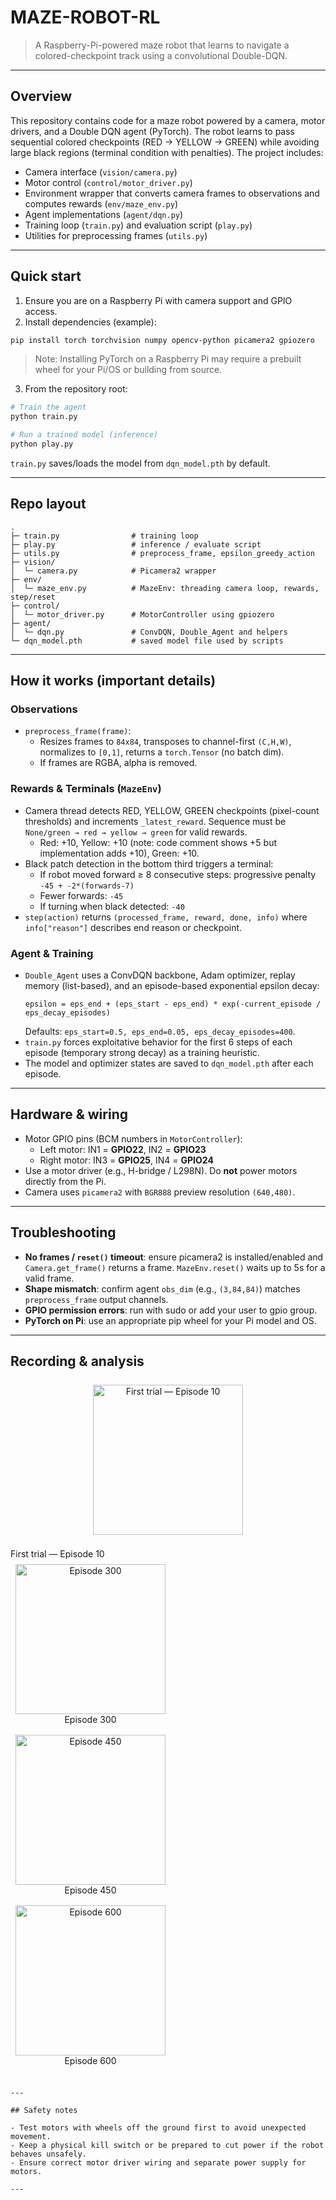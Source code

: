 # MAZE-ROBOT-RL

> A Raspberry-Pi-powered maze robot that learns to navigate a colored-checkpoint track using a convolutional Double-DQN.

---

## Overview

This repository contains code for a maze robot powered by a camera, motor drivers, and a Double DQN agent (PyTorch). The robot learns to pass sequential colored checkpoints (RED → YELLOW → GREEN) while avoiding large black regions (terminal condition with penalties). The project includes:

- Camera interface (`vision/camera.py`)
- Motor control (`control/motor_driver.py`)
- Environment wrapper that converts camera frames to observations and computes rewards (`env/maze_env.py`)
- Agent implementations (`agent/dqn.py`)
- Training loop (`train.py`) and evaluation script (`play.py`)
- Utilities for preprocessing frames (`utils.py`)

---

## Quick start

1. Ensure you are on a Raspberry Pi with camera support and GPIO access.
2. Install dependencies (example):
```bash
pip install torch torchvision numpy opencv-python picamera2 gpiozero
```
> Note: Installing PyTorch on a Raspberry Pi may require a prebuilt wheel for your Pi/OS or building from source.

3. From the repository root:
```bash
# Train the agent
python train.py

# Run a trained model (inference)
python play.py
```

`train.py` saves/loads the model from `dqn_model.pth` by default.

---

## Repo layout

```
.
├─ train.py                # training loop
├─ play.py                 # inference / evaluate script
├─ utils.py                # preprocess_frame, epsilon_greedy_action
├─ vision/
│  └─ camera.py            # Picamera2 wrapper
├─ env/
│  └─ maze_env.py          # MazeEnv: threading camera loop, rewards, step/reset
├─ control/
│  └─ motor_driver.py      # MotorController using gpiozero
├─ agent/
│  └─ dqn.py               # ConvDQN, Double_Agent and helpers
└─ dqn_model.pth           # saved model file used by scripts
```

---

## How it works (important details)

### Observations
- `preprocess_frame(frame)`:
  - Resizes frames to `84x84`, transposes to channel-first `(C,H,W)`, normalizes to `[0,1]`, returns a `torch.Tensor` (no batch dim).
  - If frames are RGBA, alpha is removed.

### Rewards & Terminals (`MazeEnv`)
- Camera thread detects RED, YELLOW, GREEN checkpoints (pixel-count thresholds) and increments `_latest_reward`. Sequence must be `None/green → red → yellow → green` for valid rewards.
  - Red: +10, Yellow: +10 (note: code comment shows +5 but implementation adds +10), Green: +10.
- Black patch detection in the bottom third triggers a terminal:
  - If robot moved forward ≥ 8 consecutive steps: progressive penalty `-45 + -2*(forwards-7)`
  - Fewer forwards: `-45`
  - If turning when black detected: `-40`
- `step(action)` returns `(processed_frame, reward, done, info)` where `info["reason"]` describes end reason or checkpoint.

### Agent & Training
- `Double_Agent` uses a ConvDQN backbone, Adam optimizer, replay memory (list-based), and an episode-based exponential epsilon decay:
  ```
  epsilon = eps_end + (eps_start - eps_end) * exp(-current_episode / eps_decay_episodes)
  ```
  Defaults: `eps_start=0.5, eps_end=0.05, eps_decay_episodes=400`.
- `train.py` forces exploitative behavior for the first 6 steps of each episode (temporary strong decay) as a training heuristic.
- The model and optimizer states are saved to `dqn_model.pth` after each episode.

---

## Hardware & wiring

- Motor GPIO pins (BCM numbers in `MotorController`):
  - Left motor: IN1 = **GPIO22**, IN2 = **GPIO23**  
  - Right motor: IN3 = **GPIO25**, IN4 = **GPIO24**
- Use a motor driver (e.g., H-bridge / L298N). Do **not** power motors directly from the Pi.
- Camera uses `picamera2` with `BGR888` preview resolution `(640,480)`.

---

## Troubleshooting

- **No frames / `reset()` timeout**: ensure picamera2 is installed/enabled and `Camera.get_frame()` returns a frame. `MazeEnv.reset()` waits up to 5s for a valid frame.
- **Shape mismatch**: confirm agent `obs_dim` (e.g., `(3,84,84)`) matches `preprocess_frame` output channels.
- **GPIO permission errors**: run with sudo or add your user to gpio group.
- **PyTorch on Pi**: use an appropriate pip wheel for your Pi model and OS.


---

## Recording & analysis

<p align="center">
  <span style="display:inline-block;margin:8px;text-align:center;">
    <a href="https://www.youtube.com/watch?v=JHTGzpdtKpA" target="_blank" rel="noopener">
      <img src="https://img.youtube.com/vi/JHTGzpdtKpA/0.jpg" alt="First trial — Episode 10" width="240" style="display:block;">
    </a>
    <a href="https://www.youtube.com/watch?v=JHTGzpdtKpA" target="_blank" rel="noopener" style="text-decoration:none;color:inherit;font-size:14px;">
      <div>First trial — Episode 10</div>
    </a>
  </span>

  <span style="display:inline-block;margin:8px;text-align:center;">
    <a href="https://www.youtube.com/watch?v=IBdh6dh6xiI" target="_blank" rel="noopener">
      <img src="https://img.youtube.com/vi/IBdh6dh6xiI/0.jpg" alt="Episode 300" width="240" style="display:block;">
    </a>
    <a href="https://www.youtube.com/watch?v=IBdh6dh6xiI" target="_blank" rel="noopener" style="text-decoration:none;color:inherit;font-size:14px;">
      <div>Episode 300</div>
    </a>
  </span>

  <span style="display:inline-block;margin:8px;text-align:center;">
    <a href="https://www.youtube.com/watch?v=oACCa2qsE4Y" target="_blank" rel="noopener">
      <img src="https://img.youtube.com/vi/oACCa2qsE4Y/0.jpg" alt="Episode 450" width="240" style="display:block;">
    </a>
    <a href="https://www.youtube.com/watch?v=oACCa2qsE4Y" target="_blank" rel="noopener" style="text-decoration:none;color:inherit;font-size:14px;">
      <div>Episode 450</div>
    </a>
  </span>

  <span style="display:inline-block;margin:8px;text-align:center;">
    <a href="https://www.youtube.com/watch?v=6Ak2ZThoBK4" target="_blank" rel="noopener">
      <img src="https://img.youtube.com/vi/6Ak2ZThoBK4/0.jpg" alt="Episode 600" width="240" style="display:block;">
    </a>
    <a href="https://www.youtube.com/watch?v=6Ak2ZThoBK4" target="_blank" rel="noopener" style="text-decoration:none;color:inherit;font-size:14px;">
      <div>Episode 600</div>
    </a>
  </span>
</p>


```

---

## Safety notes

- Test motors with wheels off the ground first to avoid unexpected movement.
- Keep a physical kill switch or be prepared to cut power if the robot behaves unsafely.
- Ensure correct motor driver wiring and separate power supply for motors.

---


